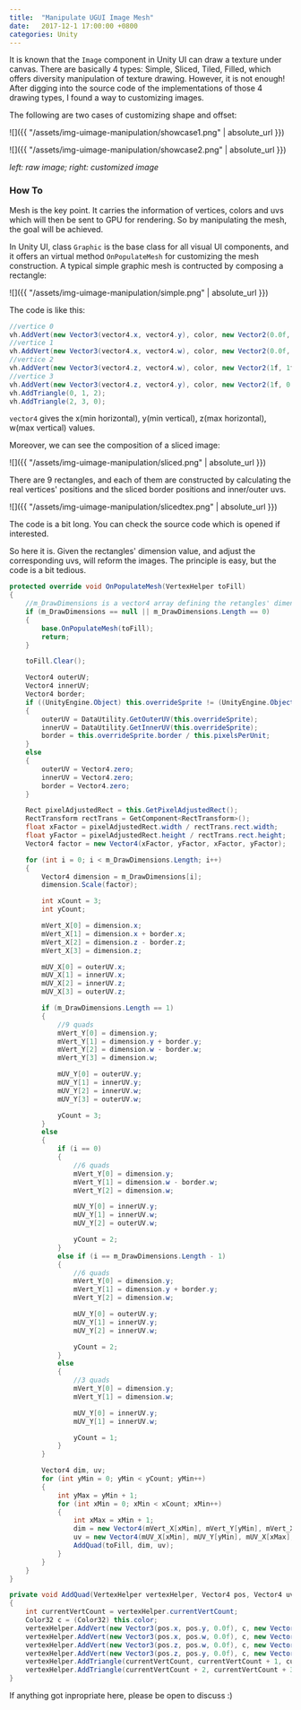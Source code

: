 ```yaml
---
title:  "Manipulate UGUI Image Mesh"
date:   2017-12-1 17:00:00 +0800
categories: Unity
---
```




It is known that the `Image` component in Unity UI can draw a texture under canvas. There are basically 4 types: Simple, Sliced, Tiled, Filled, which offers diversity manipulation of texture drawing. However, it is not enough! After digging into the source code of the implementations of those 4 drawing types, I found a way to customizing images.

The following are two cases of customizing shape and offset:

![]({{ "/assets/img-uimage-manipulation/showcase1.png" | absolute_url }})

![]({{ "/assets/img-uimage-manipulation/showcase2.png" | absolute_url }})

*left: raw image; right: customized image*



### How To

Mesh is the key point. It carries the information of vertices, colors and uvs which will then be sent to GPU for rendering. So by manipulating the mesh, the goal will be achieved.

In Unity UI, class `Graphic` is the base class for all visual UI components, and it offers an virtual method `OnPopulateMesh` for customizing the mesh construction. A typical simple graphic mesh is contructed by composing a rectangle:

![]({{ "/assets/img-uimage-manipulation/simple.png" | absolute_url }})

The code is like this:

```c#
//vertice 0
vh.AddVert(new Vector3(vector4.x, vector4.y), color, new Vector2(0.0f, 0.0f));
//vertice 1
vh.AddVert(new Vector3(vector4.x, vector4.w), color, new Vector2(0.0f, 1f));
//vertice 2
vh.AddVert(new Vector3(vector4.z, vector4.w), color, new Vector2(1f, 1f));
//vertice 3
vh.AddVert(new Vector3(vector4.z, vector4.y), color, new Vector2(1f, 0.0f));
vh.AddTriangle(0, 1, 2);
vh.AddTriangle(2, 3, 0);
```

`vector4` gives the x(min horizontal), y(min vertical), z(max horizontal), w(max vertical) values.

Moreover, we can see the composition of a sliced image:

![]({{ "/assets/img-uimage-manipulation/sliced.png" | absolute_url }})

There are 9 rectangles, and each of them are constructed by calculating the real vertices' positions and the sliced border positions and inner/outer uvs.

![]({{ "/assets/img-uimage-manipulation/slicedtex.png" | absolute_url }})

The code is a bit long. You can check the source code which is opened if interested.

So here it is. Given the rectangles' dimension value, and adjust the corresponding uvs, will reform the images. The principle is easy, but the code is a bit tedious.

```c#
protected override void OnPopulateMesh(VertexHelper toFill)
{
    //m_DrawDimensions is a vector4 array defining the retangles' dimensions to draw
    if (m_DrawDimensions == null || m_DrawDimensions.Length == 0)
    {
        base.OnPopulateMesh(toFill);
        return;
    }

    toFill.Clear();

    Vector4 outerUV;
    Vector4 innerUV;
    Vector4 border;
    if ((UnityEngine.Object) this.overrideSprite != (UnityEngine.Object) null)
    {
        outerUV = DataUtility.GetOuterUV(this.overrideSprite);
        innerUV = DataUtility.GetInnerUV(this.overrideSprite);
        border = this.overrideSprite.border / this.pixelsPerUnit;
    }
    else
    {
        outerUV = Vector4.zero;
        innerUV = Vector4.zero;
        border = Vector4.zero;
    }

    Rect pixelAdjustedRect = this.GetPixelAdjustedRect();
    RectTransform rectTrans = GetComponent<RectTransform>();
    float xFactor = pixelAdjustedRect.width / rectTrans.rect.width;
    float yFactor = pixelAdjustedRect.height / rectTrans.rect.height;
    Vector4 factor = new Vector4(xFactor, yFactor, xFactor, yFactor);

    for (int i = 0; i < m_DrawDimensions.Length; i++)
    {
        Vector4 dimension = m_DrawDimensions[i];
        dimension.Scale(factor);

        int xCount = 3;
        int yCount;

        mVert_X[0] = dimension.x;
        mVert_X[1] = dimension.x + border.x;
        mVert_X[2] = dimension.z - border.z;
        mVert_X[3] = dimension.z;

        mUV_X[0] = outerUV.x;
        mUV_X[1] = innerUV.x;
        mUV_X[2] = innerUV.z;
        mUV_X[3] = outerUV.z;

        if (m_DrawDimensions.Length == 1)
        {
            //9 quads
            mVert_Y[0] = dimension.y;
            mVert_Y[1] = dimension.y + border.y;
            mVert_Y[2] = dimension.w - border.w;
            mVert_Y[3] = dimension.w;

            mUV_Y[0] = outerUV.y;
            mUV_Y[1] = innerUV.y;
            mUV_Y[2] = innerUV.w;
            mUV_Y[3] = outerUV.w;

            yCount = 3;
        }
        else
        {
            if (i == 0)
            {
                //6 quads
                mVert_Y[0] = dimension.y;
                mVert_Y[1] = dimension.w - border.w;
                mVert_Y[2] = dimension.w;

                mUV_Y[0] = innerUV.y;
                mUV_Y[1] = innerUV.w;
                mUV_Y[2] = outerUV.w;

                yCount = 2;
            }
            else if (i == m_DrawDimensions.Length - 1)
            {
                //6 quads
                mVert_Y[0] = dimension.y;
                mVert_Y[1] = dimension.y + border.y;
                mVert_Y[2] = dimension.w;

                mUV_Y[0] = outerUV.y;
                mUV_Y[1] = innerUV.y;
                mUV_Y[2] = innerUV.w;

                yCount = 2;
            }
            else
            {
                //3 quads
                mVert_Y[0] = dimension.y;
                mVert_Y[1] = dimension.w;

                mUV_Y[0] = innerUV.y;
                mUV_Y[1] = innerUV.w;

                yCount = 1;
            }
        }

        Vector4 dim, uv;
        for (int yMin = 0; yMin < yCount; yMin++)
        {
            int yMax = yMin + 1;
            for (int xMin = 0; xMin < xCount; xMin++)
            {
                int xMax = xMin + 1;
                dim = new Vector4(mVert_X[xMin], mVert_Y[yMin], mVert_X[xMax], mVert_Y[yMax]);
                uv = new Vector4(mUV_X[xMin], mUV_Y[yMin], mUV_X[xMax], mUV_Y[yMax]);
                AddQuad(toFill, dim, uv);
            }
        }
    }
}

private void AddQuad(VertexHelper vertexHelper, Vector4 pos, Vector4 uv)
{
    int currentVertCount = vertexHelper.currentVertCount;
    Color32 c = (Color32) this.color;
    vertexHelper.AddVert(new Vector3(pos.x, pos.y, 0.0f), c, new Vector2(uv.x, uv.y));
    vertexHelper.AddVert(new Vector3(pos.x, pos.w, 0.0f), c, new Vector2(uv.x, uv.w));
    vertexHelper.AddVert(new Vector3(pos.z, pos.w, 0.0f), c, new Vector2(uv.z, uv.w));
    vertexHelper.AddVert(new Vector3(pos.z, pos.y, 0.0f), c, new Vector2(uv.z, uv.y));
    vertexHelper.AddTriangle(currentVertCount, currentVertCount + 1, currentVertCount + 2);
    vertexHelper.AddTriangle(currentVertCount + 2, currentVertCount + 3, currentVertCount);
}
```

If anything got inpropriate here, please be open to discuss :)

